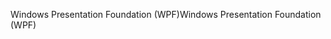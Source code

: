 <span data-ttu-id="9dabc-101">Windows Presentation Foundation (WPF)</span><span class="sxs-lookup"><span data-stu-id="9dabc-101">Windows Presentation Foundation (WPF)</span></span>